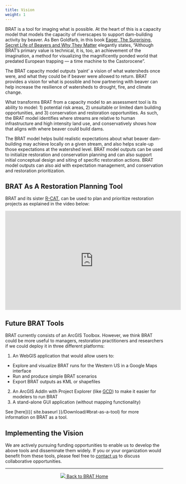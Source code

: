 ```yaml
---
title: Vision
weight: 1
---
```


BRAT is a tool for imaging what is possible. At the heart of this is a capacity model that models the capacity of riverscapes to support dam-building activity by beaver. As Ben Goldfarb, in this book [Eager, The Surprising, Secret Life of Beavers and Why They Matter](https://www.amazon.com/Eager-Surprising-Secret-Beavers-Matter/dp/160358739X) elegantly states, “Although BRAT’s primary value is technical, it is, too, an achievement of the imagination, a method for visualizing the magnificently ponded world that predated European trapping — a time machine to the Castorocene”.

The BRAT capacity model outputs ‘paint’ a vision of what watersheds once were, and what they could be if beaver were allowed to return. BRAT provides a vision for what is possible and how partnering with beaver can help increase the resilience of watersheds to drought, fire, and climate change.

What transforms BRAT from a capacity model to an assessment tool is its ability to model: 1) potential risk areas, 2) unsuitable or limited dam building opportunities, and 3) conservation and restoration opportunities. As such, the BRAT model identifies where streams are relative to human infrastructure and high intensity land use, and conservatively shows how that aligns with where beaver could build dams.

The BRAT model helps build realistic expectations about what beaver dam-building may achieve locally on a given stream, and also helps scale-up those expectations at the watershed level. BRAT model outputs can be used to initialize restoration and conservation planning and can also support initial conceptual design and siting of specific restoration actions. BRAT model outputs can also aid with expectation management, and conservation and restoration prioritization.



## BRAT As A Restoration Planning Tool

BRAT and its sister [R-CAT](http://rcat.riverscapes.xyz/), can be used to plan and prioritize restoration projects as explained in the video below:

<iframe width="560" height="315" src="https://www.youtube.com/embed/e28Ix-08PdM" frameborder="0" allowfullscreen></iframe>

## Future BRAT Tools

BRAT currently consists of an ArcGIS Toolbox. However, we think BRAT could be more useful to managers, restoration practitioners and researchers if we could deploy it in three different platforms:

1. An WebGIS application that would allow users to:
  - Explore and visualize  BRAT runs for the Western US in a Google Maps interface
  - Run and produce simple BRAT scenarios 
  - Export BRAT outputs as KML or shapefiles
2. An ArcGIS AddIn with Project Explorer (like [GCD](http://gcd.riverscapes.xyz/Help/GCD_Project_Explorer.html)) to make it easier for modelers to run BRAT
3. A stand-alone GUI application  (without mapping functionality)

See [here]({{ site.baseurl  }}/Download/#brat-as-a-tool) for more information on BRAT as a tool.  <i class="fa fa-cogs"></i>

## Implementing the Vision

We are actively pursuing funding opportunities to enable us to develop the above tools and disseminate them widely.  If you or your organization would benefit from these tools, please feel free to [contact us](http://www.joewheaton.org/contact.html) to discuss collaborative opportunities.

------
<div align="center">
	<a class="hollow button" href="{{ site.baseurl }}/"><img src="{{ site.baseurl }}/assets/images/favicons/favicon-16x16.png">  Back to BRAT Home </a>  
</div>
